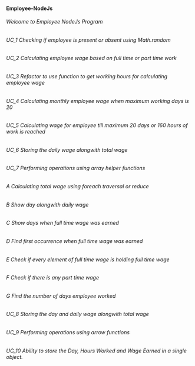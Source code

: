 #### Employee-NodeJs

###### Welcome to Employee NodeJs Program

###### UC_1 Checking if employee is present or absent using Math.random

###### UC_2 Calculating employee wage based on full time or part time work

###### UC_3 Refactor to use function to get working hours for calculating employee wage

###### UC_4 Calculating monthly employee wage when maximum working days is 20

###### UC_5 Calculating wage for employee till maximum 20 days or 160 hours of work is reached

###### UC_6 Storing the daily wage alongwith total wage

###### UC_7 Performing operations using array helper functions
###### A  Calculating total wage using foreach traversal or reduce
###### B Show day alongwith daily wage
###### C Show days when full time wage was earned
###### D Find first occurrence when full time wage was earned
###### E Check if every element of full time wage is holding full time wage
###### F Check if there is any part time wage
###### G Find the number of days employee worked

###### UC_8 Storing the day and daily wage alongwith total wage

###### UC_9 Performing operations using arrow functions

###### UC_10 Ability to store the Day, Hours Worked and Wage Earned in a single object.